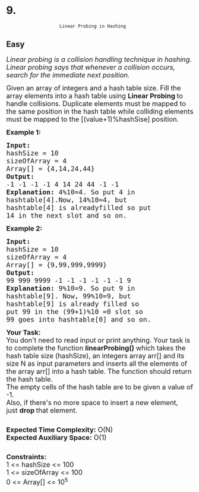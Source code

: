 # 9. 
                        Linear Probing in Hashing
##  Easy 
<div class="problem-statement">
                <p></p><p><em><span style="font-size:18px">Linear probing is a collision handling technique in hashing. Linear probing says that whenever a collision occurs, search for the immediate next position. </span></em></p>

<p><span style="font-size:18px">Given an array of integers and a hash table size. Fill the array elements into a hash table using&nbsp;<strong>Linear Probing&nbsp;</strong>to handle collisions. Duplicate elements must be mapped to the same position in the hash table while colliding elements must be mapped to the [(value+1)%hashSise]<em> </em>position.</span></p>

<p><span style="font-size:18px"><strong>Example 1:</strong></span></p>

<pre><span style="font-size:18px"><strong>Input:
</strong>hashSize = 10
sizeOfArray = 4 
Array[] = {4,14,24,44}
<strong>Output:
</strong>-1 -1 -1 -1 4 14 24 44 -1 -1<strong>
Explanation: </strong>4%10=4. So put 4 in 
hashtable[4].Now, 14%10=4, but 
hashtable[4] is alreadyfilled so put 
14 in the next slot and so on.</span>
</pre>

<p><span style="font-size:18px"><strong>Example 2:</strong></span></p>

<pre><span style="font-size:18px"><strong>Input:
</strong>hashSize = 10
sizeOfArray = 4 
Array[] = {9,99,999,9999}
<strong>Output:
</strong>99 999 9999 -1 -1 -1 -1 -1 -1 9<strong>
Explanation: </strong>9%10=9. So put 9 in 
hashtable[9]. Now, 99%10=9, but 
hashtable[9] is already filled so 
put 99 in the (99+1)%10 =0 slot so
99 goes into hashtable[0] and so on.</span></pre>

<p><span style="font-size:18px"><strong>Your Task:</strong><br>
You don't need to read input or print anything. Your task is to complete the function&nbsp;<strong>linearProbing()</strong>&nbsp;which takes&nbsp;the hash table size (hashSize), an integers array arr[] and its size N as input parameters&nbsp;and inserts all the elements of the array arr[] into a hash table. The function should return the&nbsp;hash table.&nbsp;<br>
The empty cells of the hash table are to be given a value of -1.<br>
Also, if there's no more space to insert a new element, just&nbsp;<strong>drop&nbsp;</strong>that element.&nbsp;</span></p>

<p><br>
<span style="font-size:18px"><strong>Expected Time Complexity:</strong>&nbsp;O(N)<br>
<strong>Expected Auxiliary Space:</strong>&nbsp;O(1)</span></p>

<p><br>
<span style="font-size:18px"><strong>Constraints:</strong><br>
1 &lt;= hashSize &lt;= 100<br>
1 &lt;= sizeOfArray &lt;= 100<br>
0 &lt;= Array[] &lt;= 10<sup>5</sup></span></p>
 <p></p>
            </div>